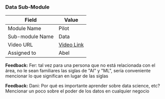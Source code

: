 ### Data Sub-Module 

| Field | Value |
| ---- | --- |
| Module Name | Pilot |
| Sub-module Name | Data |
| Video URL | [Video Link](https://drive.google.com/file/d/1s1pvzRRoUJfyXDQsO5O1ZYw-NILvYqlc/view?usp=sharing) |
| Assigned to | Abel |

**Feedback:** Fer: tal vez para una persona que no está relacionada con el área, no le sean familiares las siglas de "AI" y "ML", sería conveniente mencionar lo que significan en lugar de las siglas 

**Feedback:** Dani: Por qué es importante aprender sobre data science, etc? Mencionar un poco sobre el poder de los datos en cualquier negocio
